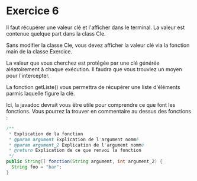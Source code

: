 # Exercice 6

Il faut récupérer une valeur clé et l'afficher dans le terminal.
La valeur est contenue quelque part dans la class Cle.

Sans modifier la classe Cle, vous devez afficher la valeur clé via la fonction main de la classe Exercice.

La valeur que vous cherchez est protégée par une clé générée aléatoirement à chaque exécution.
Il faudra que vous trouviez un moyen pour l'intercepter.

La fonction getListe() vous permettra de récupérer une liste d'éléments parmis laquelle figure la clé.

Ici, la javadoc devrait vous être utile pour comprendre ce que font les fonctions. Vous pourrez la trouver en commentaire au dessus des fonctions :
```java
/**
 * Explication de la fonction
 * @param argument Explication de l'argument nommé
 * @param argument_2 Explication de l'argument nommé
 * @return Explication de ce que renvoi la fonction
 */
public String[] fonction(String argument, int argument_2) {
  String foo = "bar";
}
```